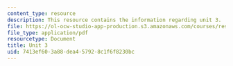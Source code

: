 ```yaml
---
content_type: resource
description: This resource contains the information regarding unit 3.
file: https://ol-ocw-studio-app-production.s3.amazonaws.com/courses/res-21g-003-learning-chinese-a-foundation-course-in-mandarin-spring-2011/7413ef603a88dea457928c1f6f8230bc_MITRES_21G_003S11_unit03.pdf
file_type: application/pdf
resourcetype: Document
title: Unit 3
uid: 7413ef60-3a88-dea4-5792-8c1f6f8230bc
---
```

